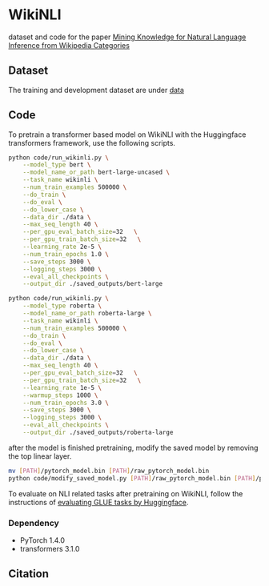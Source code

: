 # WikiNLI

dataset and code for the paper [Mining Knowledge for Natural Language Inference from Wikipedia Categories]()

## Dataset
The training and development dataset are under [data](/data)

## Code

To pretrain a transformer based model on WikiNLI with the Huggingface transformers framework, use the following scripts. 

```bash
python code/run_wikinli.py \
    --model_type bert \
    --model_name_or_path bert-large-uncased \
    --task_name wikinli \
    --num_train_examples 500000 \
    --do_train \
    --do_eval \
    --do_lower_case \
    --data_dir ./data \
    --max_seq_length 40 \
    --per_gpu_eval_batch_size=32   \
    --per_gpu_train_batch_size=32   \
    --learning_rate 2e-5 \
    --num_train_epochs 1.0 \
    --save_steps 3000 \
    --logging_steps 3000 \
    --eval_all_checkpoints \
    --output_dir ./saved_outputs/bert-large
```

```bash
python code/run_wikinli.py \
    --model_type roberta \
    --model_name_or_path roberta-large \
    --task_name wikinli \
    --num_train_examples 500000 \
    --do_train \
    --do_eval \
    --do_lower_case \
    --data_dir ./data \
    --max_seq_length 40 \
    --per_gpu_eval_batch_size=32   \
    --per_gpu_train_batch_size=32   \
    --learning_rate 1e-5 \
    --warmup_steps 1000 \
    --num_train_epochs 3.0 \
    --save_steps 3000 \
    --logging_steps 3000 \
    --eval_all_checkpoints \
    --output_dir ./saved_outputs/roberta-large 
```

after the model is finished pretraining, modify the saved model by removing the top linear layer. 

```bash
mv [PATH]/pytorch_model.bin [PATH]/raw_pytorch_model.bin
python code/modify_saved_model.py [PATH]/raw_pytorch_model.bin [PATH]/pytorch_model.bin
``` 

To evaluate on NLI related tasks after pretraining on WikiNLI, follow the instructions of [evaluating GLUE tasks by Huggingface](https://github.com/huggingface/transformers/tree/master/examples/text-classification). 

### Dependency

- PyTorch 1.4.0
- transformers 3.1.0


## Citation
